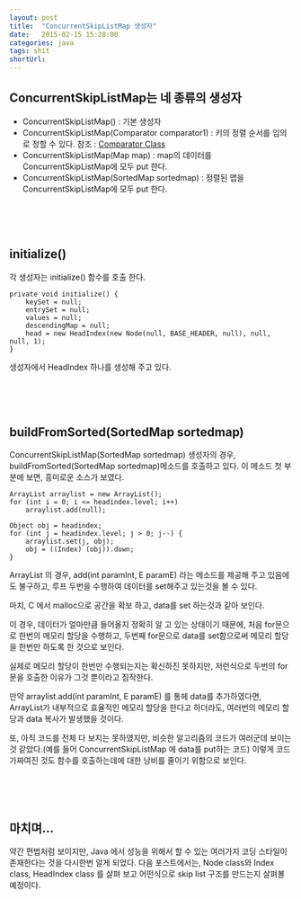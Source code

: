 ```yaml
---
layout: post
title:  "ConcurrentSkipListMap 생성자"
date:   2015-02-15 15:28:00
categories: java
tags: shit
shortUrl: 
---
```




ConcurrentSkipListMap는 네 종류의 생성자
---------------- 

* ConcurrentSkipListMap() : 기본 생성자
* ConcurrentSkipListMap(Comparator comparator1) : 키의 정렬 순서를 임의로 정할 수 있다. 참조 : [Comparator Class](http://docs.oracle.com/javase/7/docs/api/java/util/Comparator.html)
* ConcurrentSkipListMap(Map map) : map의 데이터를 ConcurrentSkipListMap에 모두 put 한다.
* ConcurrentSkipListMap(SortedMap sortedmap) : 정렬된 맵을 ConcurrentSkipListMap에 모두 put 한다.

<br><br><br>

initialize()
---------------- 
각 생성자는 initialize() 함수를 호출 한다.

	private void initialize() {
		keySet = null;
		entrySet = null;
		values = null;
		descendingMap = null;
		head = new HeadIndex(new Node(null, BASE_HEADER, null), null, null, 1);
	}

생성자에서 HeadIndex 하나를 생성해 주고 있다.

<br><br><br>

buildFromSorted(SortedMap sortedmap)
---------------- 
ConcurrentSkipListMap(SortedMap sortedmap) 생성자의 경우, buildFromSorted(SortedMap sortedmap)메소드를 호출하고 있다.
이 메소드 첫 부분에 보면, 흥미로운 소스가 보였다.

	ArrayList arraylist = new ArrayList();
	for (int i = 0; i <= headindex.level; i++)
		arraylist.add(null);

	Object obj = headindex;
	for (int j = headindex.level; j > 0; j--) {
		arraylist.set(j, obj);
		obj = ((Index) (obj)).down;
	}

ArrayList 의 경우, add(int paramInt, E paramE) 라는 메소드를 제공해 주고 있음에도 불구하고,
루프 두번을 수행하여 데이터를 set해주고 있는것을 볼 수 있다.

마치, C 에서 malloc으로 공간을 확보 하고, data를 set 하는것과 같아 보인다.

이 경우, 데이터가 얼마만큼 들어올지 정확히 알 고 있는 상태이기 때문에, 처음 for문으로 한번의 메모리 할당을 수행하고, 두번째 for문으로 data를 set함으로써 메모리 할당을 한번만 하도록 한 것으로 보인다.

실제로 메모리 할당이 한번만 수행되는지는 확신하진 못하지만, 저런식으로 두번의 for문을 호출한 이유가 그것 뿐이라고 짐작한다.

만약 arraylist.add(int paramInt, E paramE) 를 통헤 data를 추가하였다면, ArrayList가 내부적으로 효율적인 메모리 할당을 한다고 하더라도, 여러번의 메모리 할당과 data 복사가 발생했을 것이다.

또, 아직 코드를 전체 다 보지는 못하였지만, 비슷한 알고리즘의 코드가 여러군데 보이는 것 같았다.(예를 들어 ConcurrentSkipListMap 에 data를 put하는 코드)
이렇게 코드가짜여진 것도 함수를 호출하는데에 대한 낭비를 줄이기 위함으로 보인다.
 
<br><br><br>

마치며...
---------------- 
약간 편법처럼 보이지만, Java 에서 성능을 위해서 할 수 있는 여러가지 코딩 스타일이 존재한다는 것을 다시한번 알게 되었다. 다음 포스트에서는, Node class와 Index class, HeadIndex class 를 살펴 보고 어떤식으로 skip list 구조를 만드는지 살펴볼 예정이다.



